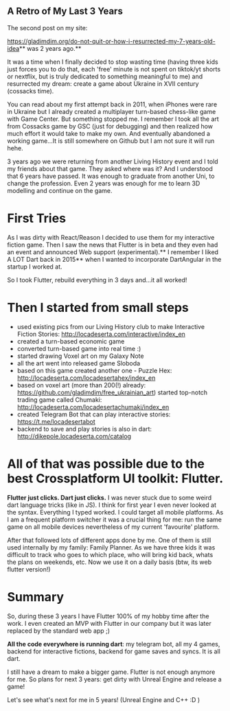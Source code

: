 ## A Retro of My Last 3 Years

The second post on my site:

https://gladimdim.org/do-not-quit-or-how-i-resurrected-my-7-years-old-idea** was 2 years ago.**

It was a time when I finally decided to stop wasting time (having three kids just forces you to do that, each 'free' minute is not spent on tiktok/yt shorts or nextflix, but is truly dedicated to something meaningful to me) and resurrected my dream: create a game about Ukraine in XVII century (cossacks time).

You can read about my first attempt back in 2011, when iPhones were rare in Ukraine but I already created a multiplayer turn-based chess-like game with Game Center. But something stopped me. I remember I took all the art from Cossacks game by GSC (just for debugging) and then realized how much effort it would take to make my own. And eventually abandoned a working game...It is still somewhere on Github but I am not sure it will run hehe.

3 years ago we were returning from another Living History event and I told my friends about that game. They asked where was it? And I understood that 6 years have passed. It was enough to graduate from another Uni, to change the profession. Even 2 years was enough for me to learn 3D modelling and continue on the game. 

# First Tries

As I was dirty with React/Reason I decided to use them for my interactive fiction game. Then I saw the news that Flutter is in beta and they even had an event and announced Web support (experimental).** I remember I liked A LOT Dart back in 2015** when I wanted to incorporate DartAngular in the startup I worked at.

So I took Flutter, rebuild everything in 3 days and...it all worked!

# Then I started from small steps

- used existing pics from our Living History club to make Interactive Fiction Stories: http://locadeserta.com/interactive/index_en
- created a turn-based economic game
- converted turn-based game into real time :)
- started drawing Voxel art on my Galaxy Note
- all the art went into released game Sloboda
- based on this game created another one - Puzzle Hex: http://locadeserta.com/locadesertahex/index_en
- based on voxel art (more than 200(!) already: https://github.com/gladimdim/free_ukrainian_art) started top-notch trading game called Chumaki: http://locadeserta.com/locadesertachumaki/index_en
- created Telegram Bot that can play interactive stories: https://t.me/locadesertabot
- backend to save and play stories is also in dart: http://dikepole.locadeserta.com/catalog

# All of that was possible due to the best Crossplatform UI toolkit: Flutter.

**Flutter just clicks. Dart just clicks.** I was never stuck due to some weird dart language tricks (like in JS). I think for first year I even never looked at the syntax. Everything I typed worked.
I could target all mobile platforms. As I am a frequent platform switcher it was a crucial thing for me: run the same game on all mobile devices nevertheless of my current 'favourite' platform.

After that followed lots of different apps done by me. One of them is still used internally by my family: Family Planner. As we have three kids it was difficult to track who goes to which place, who will bring kid back, whats the plans on weekends, etc. Now we use it on a daily basis (btw, its web flutter version!)

# Summary

So, during these 3 years I have Flutter 100% of my hobby time after the work. I even created an MVP with Flutter in our company but it was later replaced by the standard web app ;)

**All the code everywhere is running dart**: my telegram bot, all my 4 games, backend for interactive fictions, backend for game saves and syncs. It is all dart.

I still have a dream to make a bigger game. Flutter is not enough anymore for me. So plans for next 3 years: get dirty with Unreal Engine and release a game!

Let's see what's next for me in 5 years! (Unreal Engine and C++ :D )